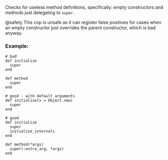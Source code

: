 Checks for useless method definitions, specifically: empty constructors
and methods just delegating to `super`.

@safety
    This cop is unsafe as it can register false positives for cases when an empty
    constructor just overrides the parent constructor, which is bad anyway.

### Example:
    # bad
    def initialize
      super
    end

    def method
      super
    end

    # good - with default arguments
    def initialize(x = Object.new)
      super
    end

    # good
    def initialize
      super
      initialize_internals
    end

    def method(*args)
      super(:extra_arg, *args)
    end
